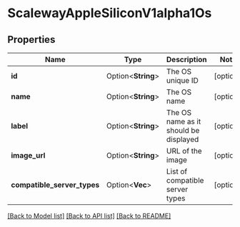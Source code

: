 # ScalewayAppleSiliconV1alpha1Os

## Properties

Name | Type | Description | Notes
------------ | ------------- | ------------- | -------------
**id** | Option<**String**> | The OS unique ID | [optional]
**name** | Option<**String**> | The OS name | [optional]
**label** | Option<**String**> | The OS name as it should be displayed | [optional]
**image_url** | Option<**String**> | URL of the image | [optional]
**compatible_server_types** | Option<**Vec<String>**> | List of compatible server types | [optional]

[[Back to Model list]](../README.md#documentation-for-models) [[Back to API list]](../README.md#documentation-for-api-endpoints) [[Back to README]](../README.md)


